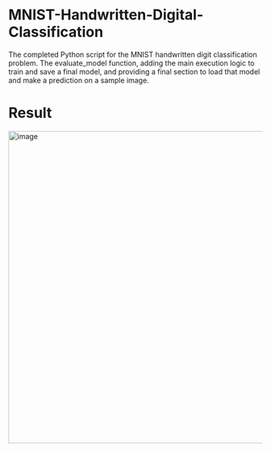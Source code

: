 # MNIST-Handwritten-Digital-Classification
The completed Python script for the MNIST handwritten digit classification problem. The evaluate_model function, adding the main execution logic to train and save a final model, and providing a final section to load that model and make a prediction on a sample image.


# Result
<img width="1142" height="618" alt="image" src="https://github.com/user-attachments/assets/b2519a89-5158-4b97-93d8-60719f0519e1" />
